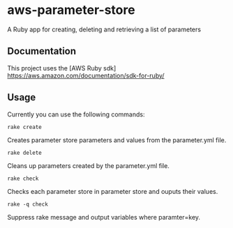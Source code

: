 # aws-parameter-store 
A Ruby app for creating, deleting and retrieving a list of parameters


## Documentation

This project uses the [AWS Ruby sdk] https://aws.amazon.com/documentation/sdk-for-ruby/


## Usage

Currently you can use the following commands:

```
rake create
```
Creates parameter store parameters and values from the parameter.yml file.

```
rake delete
```
Cleans up parameters created by the parameter.yml file.

```
rake check
```
Checks each parameter store in parameter store and ouputs their values.

```
rake -q check
```
Suppress rake message and output variables where paramter=key.